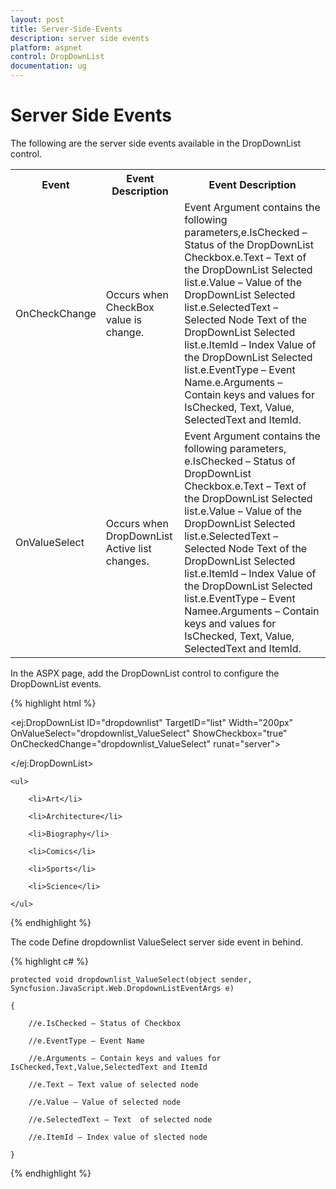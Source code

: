 ```yaml
---
layout: post
title: Server-Side-Events
description: server side events
platform: aspnet
control: DropDownList
documentation: ug
---
```


# Server Side Events

The following are the server side events available in the DropDownList control.

<table>
<tr>
<th>
Event</th><th>
Event Description</th><th>
Event Description</th></tr>
<tr>
<td>
OnCheckChange</td><td>
Occurs when CheckBox value is change.</td><td>
Event Argument contains the following parameters,e.IsChecked – Status of the DropDownList Checkbox.e.Text – Text of the DropDownList Selected list.e.Value – Value of the DropDownList Selected list.e.SelectedText – Selected Node Text of the DropDownList Selected list.e.ItemId – Index Value of the DropDownList Selected list.e.EventType – Event Name.e.Arguments – Contain keys and values for IsChecked, Text, Value, SelectedText and ItemId.</td></tr>
<tr>
<td>
OnValueSelect</td><td>
Occurs when DropDownList Active list changes.</td><td>
Event Argument contains the following parameters, e.IsChecked – Status of DropDownList Checkbox.e.Text – Text of the DropDownList Selected list.e.Value – Value of the DropDownList Selected list.e.SelectedText – Selected Node Text of the DropDownList Selected list.e.ItemId – Index Value of the DropDownList Selected list.e.EventType – Event Namee.Arguments – Contain keys and values for IsChecked, Text, Value, SelectedText and ItemId.</td></tr>
</table>
In the ASPX page, add the DropDownList control to configure the DropDownList events.



{% highlight html %}

<ej:DropDownList ID="dropdownlist" TargetID="list" Width="200px" OnValueSelect="dropdownlist_ValueSelect" ShowCheckbox="true" OnCheckedChange="dropdownlist_ValueSelect" runat="server">

</ej:DropDownList>

<div id="list">

    <ul>

        <li>Art</li>

        <li>Architecture</li>

        <li>Biography</li>

        <li>Comics</li>

        <li>Sports</li>

        <li>Science</li>

    </ul>

</div>





{% endhighlight %}

The code Define dropdownlist ValueSelect server side event in behind.

{% highlight c# %}

    protected void dropdownlist_ValueSelect(object sender, Syncfusion.JavaScript.Web.DropdownListEventArgs e)

    {

        //e.IsChecked – Status of Checkbox

        //e.EventType – Event Name

        //e.Arguments – Contain keys and values for IsChecked,Text,Value,SelectedText and ItemId

        //e.Text – Text value of selected node

        //e.Value – Value of selected node

        //e.SelectedText – Text  of selected node

        //e.ItemId – Index value of slected node

    }





{% endhighlight %}



